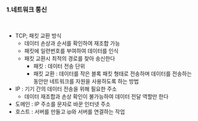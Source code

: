 ### 1.네트워크 통신
<br>

* TCP; 패킷 교환 방식
  * 데이터 손상과 순서를 확인하여 재조합 가능
  * 패킷에 일련번호를 부여하여 데이터를 인식
  * 패킷 교환시 최적의 경로를 찾아 송신한다
    * 패킷 : 데이터 전송 단위
    * 패킷 교환 : 데이터를 작은 블록 패킷 형태로 전송하며 데이터를 전송하는 동안만 네트워크를 자원을 사용하도록 하는 방법
* IP : 기기 간의 데이터 전송을 위해 필요한 주소
    * 데이터 재조합과 손상 확인이 불가능하여 데이터 전달 역할만 한다
* 도메인 : IP 주소를 문자로 바꾼 인터넷 주소
* 호스트 : 서버를 만들고 ip와 서버를 연결하는 작업